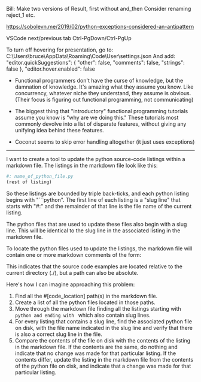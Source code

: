 Bill:
Make two versions of Result, first without and_then
Consider renaming reject_1 etc.

https://sobolevn.me/2019/02/python-exceptions-considered-an-antipattern

VSCode next/previous tab Ctrl-PgDown/Ctrl-PgUp

To turn off hovering for presentation, go to:
C:\Users\bruce\AppData\Roaming\Code\User\settings.json
And add:
    "editor.quickSuggestions": {
        "other": false,
        "comments": false,
        "strings": false
    },
    "editor.hover.enabled": false

- Functional programmers don't have the curse of knowledge, but the damnation of knowledge. It's amazing what they assume you know. Like concurrency, whatever niche they understand, they assume is obvious. (Their focus is figuring out functional programming, not communicating)

- The biggest thing that "introductory" functional programming tutorials assume you know is "why are we doing this." These tutorials most commonly devolve into a list of disparate features, without giving any unifying idea behind these features.

- Coconut seems to skip error handling altogether (it just uses exceptions)


----------------------------

I want to create a tool to update the python source-code listings within a markdown file. The listings in the markdown file look like this:

```python
#: name_of_python_file.py
(rest of listing)
```

So these listings are bounded by triple back-ticks, and each python listing begins with "```python". The first line of each listing is a "slug line" that
starts with "#:" and the remainder of that line is the file name of the current listing.

The python files that are used to update these files also begin with a slug line. This will be identical to the slug line in the associated listing in the markdown file.

To locate the python files used to update the listings, the markdown file will contain one or more markdown comments of the form:
<!-- #[code_location] ./path/to/python/files -->
This indicates that the source code examples are located relative to the current directory (./), but a path can also be absolute.

Here's how I can imagine approaching this problem:
1. Find all the #[code_location] path(s) in the markdown file.
2. Create a list of all the python files located in those paths.
3. Move through the markdown file finding all the listings starting with ```python and ending with ``` which also contain slug lines.
4. For every listing that contains a slug line, find the associated python file on disk, with the file name indicated in the slug line and verify that there is also a correct slug line in the file.
5. Compare the contents of the file on disk with the contents of the listing in the markdown file. If the contents are the same, do nothing and indicate that no change was made for that particular listing. If the contents differ, update the listing in the markdown file from the contents of the python file on disk, and indicate that a change was made for that particular listing.
